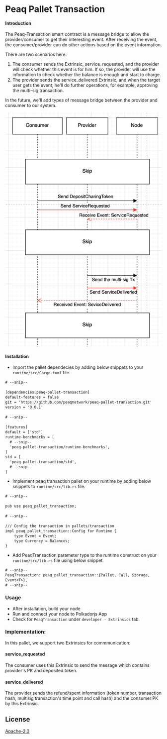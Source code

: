 # Peaq Pallet Transaction

#### Introduction
The Peaq-Transaction smart contract is a message bridge to allow the provider/consumer to get their interesting event. After receiving the event, the consumer/provider can do other actions based on the event information.

There are two scenarios here.
1. The consumer sends the Extrinsic, service_requested, and the provider will check whether this event is for him. If so, the provider will use the information to check whether the balance is enough and start to charge.
2. The provider sends the service_delivered Extrinsic, and when the target user gets the event, he'll do further operations, for example, approving the multi-sig transaction.

In the future, we'll add types of message bridge between the provider and consumer to our system.

![Flow diagram](flow_diagram.png)

#### Installation
* Import the pallet dependecies by adding below snippets to your `runtime/src/Cargo.toml` file.
```
# --snip--

[dependencies.peaq-pallet-transaction]
default-features = false
git = 'https://github.com/peaqnetwork/peaq-pallet-transaction.git'
version = '0.0.1'

# --snip--

[features]
default = ['std']
runtime-benchmarks = [
  # --snip--
  'peaq-pallet-transaction/runtime-benchmarks',
]
std = [
  'peaq-pallet-transaction/std',
  # --snip--
]
```

* Implement peaq transaction pallet on your runtime by adding below snippets to `runtime/src/lib.rs` file.
```
# --snip--

pub use peaq_pallet_transaction;

# --snip--

/// Config the transaction in pallets/transaction
impl peaq_pallet_transaction::Config for Runtime {
    type Event = Event;
    type Currency = Balances;
}
```

* Add PeaqTransaction parameter type to the runtime construct on your `runtime/src/lib.rs` file using below snippet.
```
# --snip--
PeaqTransaction: peaq_pallet_transaction::{Pallet, Call, Storage, Event<T>},
# --snip--
```

### Usage
* After installation, build your node
* Run and connect your node to Polkadorjs App
* Check for `PeaqTransaction` under `developer - Extrinsics` tab.

### Implementation:
In this pallet, we support two Extrinsics for commmunication:

#### service_requested
The consumer uses this Extrinsic to send the message which contains provider's PK and deposited token.

#### service_delivered
The provider sends the refund/spent information (token number, transaction hash, multisig transaction's time point and call hash) and the consumer PK by this Extrinsic.


## License

[Apache-2.0](https://choosealicense.com/licenses/apache-2.0/)
